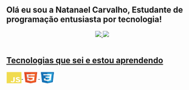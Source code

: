 ## Olá eu sou a Natanael Carvalho, Estudante de programação entusiasta por tecnologia!
<div align="center">
  <a href="https://github.com/Natanael-CL">
  <img height="180em" src="https://github-readme-stats.vercel.app/api?username=Natanael-CL&show_icons=true&theme=dark&include_all_commits=true&count_private=true"/>
  <img height="180em" src="https://github-readme-stats.vercel.app/api/top-langs/?username=Natanael-CL&layout=compact&langs_count=7&theme=dark"/>
</div>
<div style="display: inline_block"><br>
  <h2>Tecnologias que sei e estou aprendendo</h2>
  <img align="center" alt="Rafa-Js" height="30" width="40" src="https://raw.githubusercontent.com/devicons/devicon/master/icons/javascript/javascript-plain.svg">
  <img align="center" alt="Rafa-HTML" height="30" width="40" src="https://raw.githubusercontent.com/devicons/devicon/master/icons/html5/html5-original.svg">
  <img align="center" alt="Rafa-CSS" height="30" width="40" src="https://raw.githubusercontent.com/devicons/devicon/master/icons/css3/css3-original.svg">
</div>
